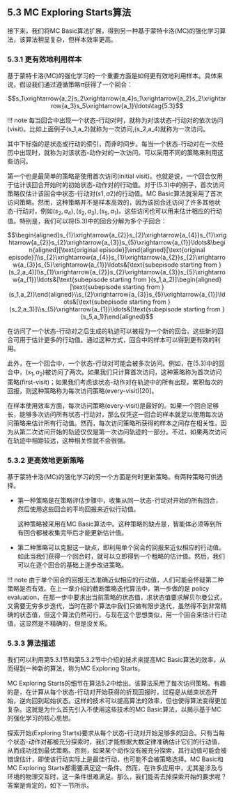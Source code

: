 ## 5.3 MC Exploring Starts算法

接下来，我们将MC Basic算法扩展，得到另一种基于蒙特卡洛(MC)的强化学习算法，该算法稍显复杂，但样本效率更高。

### 5.3.1 更有效地利用样本

基于蒙特卡洛(MC)的强化学习的一个重要方面是如何更有效地利用样本。具体来说，假设我们通过遵循策略$\pi$获得了一个回合：

$$s_1\xrightarrow{a_2}s_2\xrightarrow{a_4}s_1\xrightarrow{a_2}s_2\xrightarrow{a_3}s_5\xrightarrow{a_1}\ldots\tag{5.3}$$

!!! note
    每当回合中出现一个状态-行动对时，就称为对该状态-行动对的依次访问(visit)。比如上面例子(s_1,a_2)就称为一次访问,(s_2,a_4)就称为一次访问。

其中下标指的是状态或行动的索引，而非时间步。每当一个状态-行动对在一次经历中出现时，就称为对该状态-动作对的一次访问。可以采用不同的策略来利用这些访问。

第一个也是最简单的策略是使用首次访问(initial visit)。也就是说，一个回合仅用于估计该回合开始时的初始状态-动作对的行动值。对于$(5.3)$中的例子，首次访问策略仅估计该回合中状态-行动对$(s1, a2)$的行动值。MC Basic算法就采用了首次访问策略。然而，这种策略并不是样本高效的，因为该回合还访问了许多其他状态-行动对，例如$(s_2,a_4),(s_2,a_3),(s_5,a_1)$。这些访问也可以用来估计相应的行动值。特别是，我们可以将$(5.3)$中的回合分解为多个子回合：

$$\begin{aligned}s_{1}\xrightarrow{a_{2}}s_{2}\xrightarrow{a_{4}}s_{1}\xrightarrow{a_{2}}s_{2}\xrightarrow{a_{3}}s_{5}\xrightarrow{a_{1}}\ldots&\begin{aligned}[\text{original episode}]\end{aligned}[\text{original episode}]\\s_{2}\xrightarrow{a_{4}}s_{1}\xrightarrow{a_{2}}s_{2}\xrightarrow{a_{3}}s_{5}\xrightarrow{a_{1}}\ldots&[\text{subepisode starting from }(s_2,a_4)]\\s_{1}\xrightarrow{a_{2}}s_{2}\xrightarrow{a_{3}}s_{5}\xrightarrow{a_{1}}\ldots&[\text{subepisode starting from }(s_1,a_2)]\begin{aligned}[\text{subepisode starting from }(s_1,a_2)]\end{aligned}\\s_{2}\xrightarrow{a_{3}}s_{5}\xrightarrow{a_{1}}\ldots&[\text{subepisode starting from }(s_2,a_3)]\\s_{5}\xrightarrow{a_{1}}\ldots&[\text{subepisode starting from }(s_5,a_1)]\end{aligned}$$

在访问了一个状态-行动对之后生成的轨迹可以被视为一个新的回合。这些新的回合可用于估计更多的行动值。通过这种方式，回合中的样本可以得到更有效的利用。

此外，在一个回合中，一个状态-行动对可能会被多次访问。例如，在$(5.3)$中的回合中，$(s_1,a_2)$被访问了两次。如果我们只计算首次访问，这种策略称为首次访问策略(first-visit)；如果我们考虑该状态-动作对在轨迹中的所有出现，累积每次的回报，则这种策略称为每次访问策略(every-visit)[20]。

在样本使用效率方面，每次访问策略(every-visit)是最好的。如果一个回合足够长，能够多次访问所有状态-行动对，那么仅凭这一回合的样本就足以使用每次访问策略来估计所有行动值。然而，每次访问策略所获得的样本之间存在相关性，因为从第二次访问开始的轨迹仅仅是第一次访问轨迹的一部分。不过，如果两次访问在轨迹中相距较远，这种相关性就不会很强。

### 5.3.2 更高效地更新策略

基于蒙特卡洛(MC)的强化学习的另一个方面是何时更新策略。有两种策略可供选择。

- 第一种策略是在策略评估步骤中，收集从同一状态-行动对开始的所有回合，然后使用这些回合的平均回报来近似行动值。
  
  这种策略被采用在MC Basic算法中。这种策略的缺点是，智能体必须等到所有回合都被收集完毕后才能更新估计值。

- 第二种策略可以克服这一缺点，即利用单个回合的回报来近似相应的行动值。如此当我们获得一个回合时，就可以立即得到一个粗略的估计值。然后，我们可以在逐个回合的基础上逐步改进策略。

!!! note
    由于单个回合的回报无法准确近似相应的行动值，人们可能会怀疑第二种策略是否有效。在上一章介绍的截断策略迭代算法中，第一步做的是 policy evaluation，在那一步中要求出当前策略的状态值，求状态值要求解贝尔曼公式，又需要无穷多步迭代，当时在那个算法中我们只做有限步迭代，虽然得不到非常精确的状态值，但这个算法仍然可行。与现在这个思想类似，用一个回合来估计行动值，这显然是不精确的，但是没关系。

### 5.3.3 算法描述

我们可以利用第$5.3.1$节和第$5.3.2$节中介绍的技术来提高MC Basic算法的效率，从而得到一种新的算法，称为MC Exploring Starts。

MC Exploring Starts的细节在算法$5.2$中给出。该算法采用了每次访问策略。有趣的是，在计算从每个状态-行动对开始获得的折现回报时，过程是从结束状态开始，逆向回到起始状态。这样的技术可以提高算法的效率，但也使得算法变得更加复杂。这就是为什么首先引入不使用这些技术的MC Basic算法，以揭示基于MC的强化学习的核心思想。

探索开始(Exploring Starts)要求从每个状态-行动对开始足够多的回合。只有当每个状态-动作对都被充分探索时，我们才能根据大数定律准确估计它们的行动值，从而成功找到最优策略。否则，如果某个动作没有被充分探索，其行动值可能会被错误估计，即使该行动实际上是最佳行动，也可能不会被策略选择。MC Basic和MC Exploring Starts都需要满足这一条件。然而，在许多应用中，尤其是涉及与环境的物理交互时，这一条件很难满足。那么，我们能否去掉探索开始的要求呢？答案是肯定的，如下一节所示。